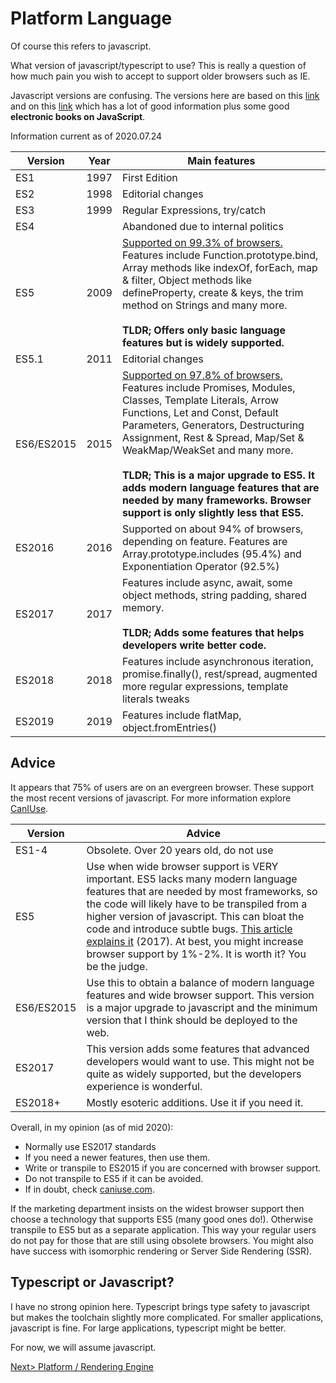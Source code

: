 # Platform Language
Of course this refers to javascript.

What version of javascript/typescript to use? This is really a question of how much pain you wish to accept to support older browsers such as IE.

Javascript versions are confusing. The versions here are based on this [link](https://codeburst.io/javascript-wtf-is-es6-es8-es-2017-ecmascript-dca859e4821c) and on this [link](http://2ality.com/2018/02/ecmascript-2019.html) which has a lot of good information plus some good **electronic books on JavaScript**.

Information current as of 2020.07.24

| Version | Year | Main features |
| ------- | ---- | ------------- |
| ES1 | 1997 | First Edition |
| ES2 | 1998 | Editorial changes |
| ES3 | 1999 | Regular Expressions, try/catch | 
| ES4 |      | Abandoned due to internal politics |
| ES5 | 2009 | [Supported on 99.3% of browsers.](https://caniuse.com/#feat=es5) Features include Function.prototype.bind, Array methods like indexOf, forEach, map & filter, Object methods like defineProperty, create & keys, the trim method on Strings and many more.<br><br>**TLDR; Offers only basic language features but is widely supported.** |
| ES5.1 | 2011 | Editorial changes |
| ES6/ES2015 | 2015 | [Supported on 97.8% of browsers.](https://caniuse.com/#feat=es6) Features include Promises, Modules, Classes, Template Literals, Arrow Functions, Let and Const, Default Parameters, Generators, Destructuring Assignment, Rest & Spread, Map/Set & WeakMap/WeakSet and many more.<br><br>**TLDR; This is a major upgrade to ES5. It adds modern language features that are needed by many frameworks. Browser support is only slightly less that ES5.** |
| ES2016 | 2016 | Supported on about 94% of browsers, depending on feature. Features are Array.prototype.includes (95.4%) and Exponentiation Operator (92.5%) |
| ES2017 | 2017 | Features include async, await, some object methods, string padding, shared memory.<br><br>**TLDR; Adds some features that helps developers write better code.** |
| ES2018 | 2018 | Features include asynchronous iteration, promise.finally(), rest/spread, augmented more regular expressions, template literals tweaks |
| ES2019 | 2019 | Features include flatMap, object.fromEntries() |

## Advice
It appears that 75% of users are on an evergreen browser. These support the most recent versions of javascript. For more information explore [CanIUse](https://caniuse.com/#home).

| Version | Advice |
| ---- | ------ |
| ES1-4 | Obsolete. Over 20 years old, do not use |
| ES5  | Use when wide browser support is VERY important. ES5 lacks many modern language features that are needed by most frameworks, so the code will likely have to be transpiled from a higher version of javascript. This can bloat the code and introduce subtle bugs. [This article explains it](https://medium.freecodecamp.org/you-might-not-need-to-transpile-your-javascript-4d5e0a438ca) (2017). At best, you might increase browser support by 1%-2%. It is worth it? You be the judge.  |
| ES6/ES2015 | Use this to obtain a balance of modern language features and wide browser support. This version is a major upgrade to javascript and the minimum version that I think should be deployed to the web. |
| ES2017 | This version adds some features that advanced developers would want to use. This might not be quite as widely supported, but the developers experience is wonderful. |
| ES2018+ | Mostly esoteric additions. Use it if you need it. |

Overall, in my opinion (as of mid 2020):
- Normally use ES2017 standards
- If you need a newer features, then use them.
- Write or transpile to ES2015 if you are concerned with browser support.
- Do not transpile to ES5 if it can be avoided.
- If in doubt, check [caniuse.com](https://caniuse.com/).

If the marketing department insists on the widest browser support then choose a technology that supports ES5 (many good ones do!). Otherwise transpile to ES5 but as a separate application. This way your regular users do not pay for those that are still using obsolete browsers. You might also have success with isomorphic rendering or Server Side Rendering (SSR).

## Typescript or Javascript?
I have no strong opinion here. Typescript brings type safety to javascript but makes the toolchain slightly more complicated. For smaller applications, javascript is fine. For large applications, typescript might be better.

For now, we will assume javascript.

[Next> Platform / Rendering Engine](Rendering.md)